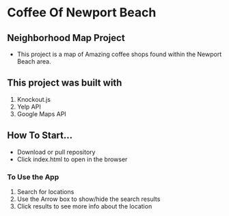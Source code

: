 
# Coffee Of Newport Beach

## Neighborhood Map Project
* This project is a map of Amazing coffee shops found within the Newport Beach area.


## This project was built with 
1. Knockout.js
2. Yelp API
3. Google Maps API

## How To Start...
* Download or pull repository
* Click index.html to open in the browser 

### To Use the App
1. Search for locations
2. Use the Arrow box to show/hide the search results
3. Click results to see more info about the location
